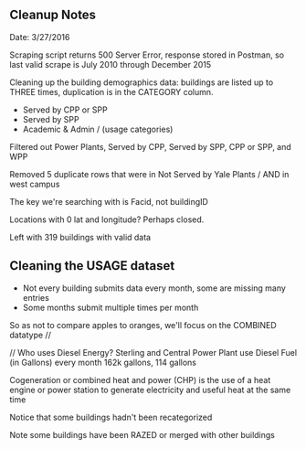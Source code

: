 ## Cleanup Notes
Date: 3/27/2016

Scraping script returns 500 Server Error, response stored in Postman, so last 
valid scrape is July 2010 through December 2015

Cleaning up the building demographics data: buildings are listed up to THREE 
times, duplication is in the CATEGORY column. 
- Served by CPP or SPP
- Served by SPP
- Academic & Admin / (usage categories)

Filtered out Power Plants, Served by CPP, Served by SPP, CPP or SPP, and WPP

Removed 5 duplicate rows that were in Not Served by Yale Plants / AND in 
west campus

The key we're searching with is Facid, not buildingID

Locations with 0 lat and longitude? Perhaps closed.

Left with 319 buildings with valid data

## Cleaning the USAGE dataset
- Not every building submits data every month, some are missing many entries
- Some months submit multiple times per month

So as not to compare apples to oranges, we'll focus on the COMBINED datatype
// 

// Who uses Diesel Energy?
Sterling and Central Power Plant use Diesel Fuel (in Gallons) every month
162k gallons, 114 gallons


Cogeneration or combined heat and power (CHP) is the use of a heat engine or 
power station to generate electricity and useful heat at the same time

Notice that some buildings hadn't been recategorized

Note some buildings have been RAZED or merged with other buildings